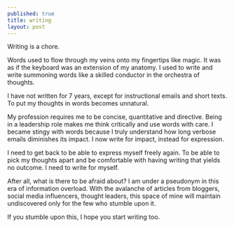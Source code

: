```yaml
---
published: true
title: writing
layout: post
---
```

Writing is a chore.

Words used to flow through my veins onto my fingertips like magic. It was as if the keyboard was an extension of my anatomy. I used to write and write summoning words like a skilled conductor in the orchestra of thoughts.

I have not written for 7 years, except for instructional emails and short texts. To put my thoughts in words becomes unnatural. 

My profession requires me to be concise, quantitative and directive. Being in a leadership role makes me think critically and use words with care. I became stingy with words because I truly understand how long verbose emails diminishes its impact. I now write for impact, instead for expression.

I need to get back to be able to express myself freely again. To be able to pick my thoughts apart and be comfortable with having writing that yields no outcome. I need to write for myself.

After all, what is there to be afraid about? I am under a pseudonym in this era of information overload. With the avalanche of articles from bloggers, social media influencers, thought leaders, this space of mine will maintain undiscovered only for the few who stumble upon it.

If you stumble upon this, I hope you start writing too. 